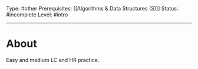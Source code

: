 Type: #other
Prerequisites: [[Algorithms & Data Structures (S)]]
Status: #incomplete 
Level: #intro 

----
# About

Easy and medium LC and HR practice.